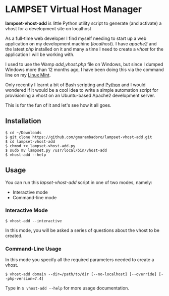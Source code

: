 # LAMPSET Virtual Host Manager

**lampset-vhost-add** is little Python utility script to generate (and activate) a vhost for a development site on localhost

As a full-time web developer I find myself needing to start up a web application on my development machine (*localhost*). I have *apache2* and the latest *php* installed on it and many a time I need to create a *vhost* for the application I will be working with.

I used to use the Wamp *add_vhost.php* file on Windows, but since I dumped Windows more than 12 months ago, I have been doing this via the command line on my [Linux Mint](https://www.linuxmint.com).

Only recently I learnt a bit of Bash scripting and [Python](https://python.org) and I would wondered if it would be a cool idea to write a simple automation script for provisioning a vhost on an Ubuntu-based Apache2 development server.

This is for the fun of it and let's see how it all goes.

## Installation

```
$ cd ~/Downloads
$ git clone https://github.com/gmurambadoro/lampset-vhost-add.git
$ cd lampset-vhost-add
$ chmod +x lampset-vhost-add.py
$ sudo mv lampset.py /usr/local/bin/vhost-add
$ vhost-add --help
```

## Usage

You can run this *lapset-vhost-add* script in one of two modes, namely:

* Interactive mode
* Command-line mode

### Interactive Mode

```
$ vhost-add --interactive
```

In this mode, you will be asked a series of questions about the vhost to be created.

### Command-Line Usage

In this mode you specify all the required parameters needed to create a vhost.

```
$ vhost-add domain --dir=/path/to/dir [--no-localhost] [--override] [--php-version=7.4]
```

Type in `$ vhost-add --help` for more usage documentation.


